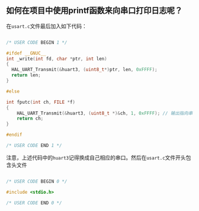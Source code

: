 ## 如何在项目中使用printf函数来向串口打印日志呢？

在`usart.c`文件最后加入如下代码：

```c

/* USER CODE BEGIN 1 */

#ifdef __GNUC__
int _write(int fd, char *ptr, int len)  
{  
  HAL_UART_Transmit(&huart3, (uint8_t*)ptr, len, 0xFFFF);
  return len;
}

#else

int fputc(int ch, FILE *f)
{
    HAL_UART_Transmit(&huart3, (uint8_t *)&ch, 1, 0xFFFF); // 输出指向串口USART3
    return ch;
}

#endif

/* USER CODE END 1 */

```

注意，上述代码中的`huart3`记得换成自己相应的串口。然后在`usart.c`文件开头包含头文件

```c

/* USER CODE BEGIN 0 */

#include <stdio.h>

/* USER CODE END 0 */

```

